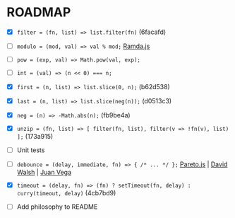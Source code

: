 # ROADMAP

- [x] `filter = (fn, list) => list.filter(fn)` (6facafd)

- [ ] `modulo = (mod, val) => val % mod;` [Ramda.js](https://ramdajs.com/docs/#modulo)

- [ ] `pow = (exp, val) => Math.pow(val, exp);`

- [ ] `int = (val) => (n << 0) === n;`

- [x] `first = (n, list) => list.slice(0, n);` (b62d538)

- [x] `last = (n, list) => list.slice(neg(n));` (d0513c3)

- [x] `neg = (n) => -Math.abs(n);` (fb9be4a)

- [x] `unzip = (fn, list) => [ filter(fn, list), filter(v => !fn(v), list) ];` (173a915)

- [ ] Unit tests

- [ ] `debounce = (delay, immediate, fn) => { /* ... */ };` [Pareto.js](https://github.com/concretesolutions/pareto.js/#debounce) | [David Walsh](https://davidwalsh.name/javascript-debounce-function) | [Juan Vega](https://www.freecodecamp.org/news/debounce-explained-how-to-make-your-javascript-wait-for-your-user-to-finish-typing-2/)

- [x] `timeout = (delay, fn) => (fn) ? setTimeout(fn, delay) : curry(timeout, delay)` (4cb7bd9)

- [ ] Add philosophy to README
